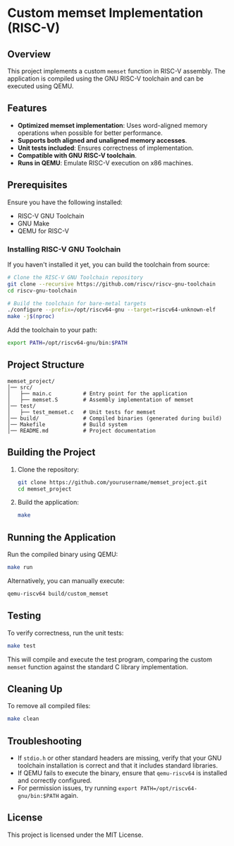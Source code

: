 # Custom memset Implementation (RISC-V)

## Overview
This project implements a custom `memset` function in RISC-V assembly. The application is compiled using the GNU RISC-V toolchain and can be executed using QEMU.

## Features
- **Optimized memset implementation**: Uses word-aligned memory operations when possible for better performance.
- **Supports both aligned and unaligned memory accesses**.
- **Unit tests included**: Ensures correctness of implementation.
- **Compatible with GNU RISC-V toolchain**.
- **Runs in QEMU**: Emulate RISC-V execution on x86 machines.

## Prerequisites
Ensure you have the following installed:

- RISC-V GNU Toolchain
- GNU Make
- QEMU for RISC-V

### Installing RISC-V GNU Toolchain
If you haven't installed it yet, you can build the toolchain from source:
```sh
# Clone the RISC-V GNU Toolchain repository
git clone --recursive https://github.com/riscv/riscv-gnu-toolchain
cd riscv-gnu-toolchain

# Build the toolchain for bare-metal targets
./configure --prefix=/opt/riscv64-gnu --target=riscv64-unknown-elf
make -j$(nproc)
```

Add the toolchain to your path:
```sh
export PATH=/opt/riscv64-gnu/bin:$PATH
```

## Project Structure
```
memset_project/
│── src/
│   ├── main.c          # Entry point for the application
│   ├── memset.S        # Assembly implementation of memset
│── test/
│   ├── test_memset.c   # Unit tests for memset
│── build/              # Compiled binaries (generated during build)
│── Makefile            # Build system
│── README.md           # Project documentation
```

## Building the Project
1. Clone the repository:
   ```sh
   git clone https://github.com/yourusername/memset_project.git
   cd memset_project
   ```

2. Build the application:
   ```sh
   make
   ```

## Running the Application
Run the compiled binary using QEMU:
```sh
make run
```

Alternatively, you can manually execute:
```sh
qemu-riscv64 build/custom_memset
```

## Testing
To verify correctness, run the unit tests:
```sh
make test
```
This will compile and execute the test program, comparing the custom `memset` function against the standard C library implementation.

## Cleaning Up
To remove all compiled files:
```sh
make clean
```

## Troubleshooting
- If `stdio.h` or other standard headers are missing, verify that your GNU toolchain installation is correct and that it includes standard libraries.
- If QEMU fails to execute the binary, ensure that `qemu-riscv64` is installed and correctly configured.
- For permission issues, try running `export PATH=/opt/riscv64-gnu/bin:$PATH` again.



## License
This project is licensed under the MIT License.

